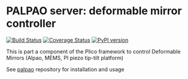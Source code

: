 # PALPAO server: deformable mirror controller 

[![Build Status][travis]][travislink]  [![Coverage Status][coveralls]][coverallslink]  [![PyPI version][pypiversion]][pypiversionlink]

This is part a component of the Plico framework to control Deformable Mirrors (Alpao, MEMS, PI piezo tip-tilt platform)

See [palpao][palpao] repository for installation and usage

[plico]: https://github.com/lbusoni/plico
[palpao]: https://github.com/lbusoni/palpao
[allied]: https://www.alliedvision.com
[travis]: https://travis-ci.com/lbusoni/palpao_server.svg?branch=master "go to travis"
[travislink]: https://travis-ci.com/lbusoni/palpao_server
[coveralls]: https://coveralls.io/repos/github/lbusoni/palpao_server/badge.svg?branch=master "go to coveralls"
[coverallslink]: https://coveralls.io/github/lbusoni/palpao_server
[pypiversion]: https://badge.fury.io/py/palpao-server.svg
[pypiversionlink]: https://badge.fury.io/py/palpao_server

